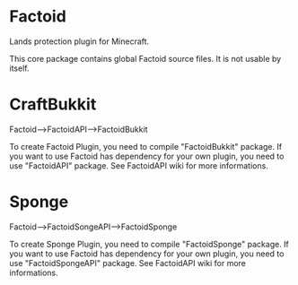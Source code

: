Factoid
=======

Lands protection plugin for Minecraft.

This core package contains global Factoid source files. It is not usable by itself.

CraftBukkit
===========

Factoid-->FactoidAPI-->FactoidBukkit

To create Factoid Plugin, you need to compile "FactoidBukkit" package. If you want to use Factoid has dependency for your own plugin, you need to use "FactoidAPI" package. See FactoidAPI wiki for more informations.

Sponge
======

Factoid-->FactoidSongeAPI-->FactoidSponge

To create Sponge Plugin, you need to compile "FactoidSponge" package. If you want to use Factoid has dependency for your own plugin, you need to use "FactoidSpongeAPI" package. See FactoidAPI wiki for more informations.
